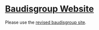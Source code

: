 # [Baudisgroup Website](http://baudisgroup.org)

Please use the [revised baudisgroup site](http://baudisgroup.org).
